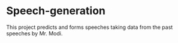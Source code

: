 # Speech-generation
This project predicts and forms speeches taking data from the past speeches by Mr. Modi.
